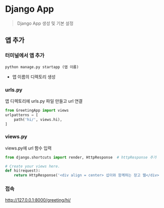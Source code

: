 # Django App

>Django App 생성 및 기본 설정



## 앱 추가

### 터미널에서 앱 추가

`python manage.py startapp (앱 이름)`

- 앱 이름의 디렉토리 생성



### urls.py 

앱 디렉토리에 urls.py 파일 만들고 url 연결

```python
from GreetingApp import views
urlpatterns = [
    path('hi/', views.hi),
]
```



### views.py

views.py에 url 함수 입력

```python
from django.shortcuts import render, HttpResponse  # httpResponse 추가

# Create your views here.
def hi(request):
    return HttpResponse('<div align = center> 섭이와 함께하는 장고 웹</div>')
```



### 접속

http://127.0.0.1:8000/greeting/hi/

